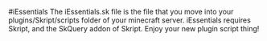 #iEssentials
The iEssentials.sk file is the file that you move into your plugins/Skript/scripts folder of your minecraft server.
iEssentials requires Skript, and the SkQuery addon of Skript. 
Enjoy your new plugin script thing!
